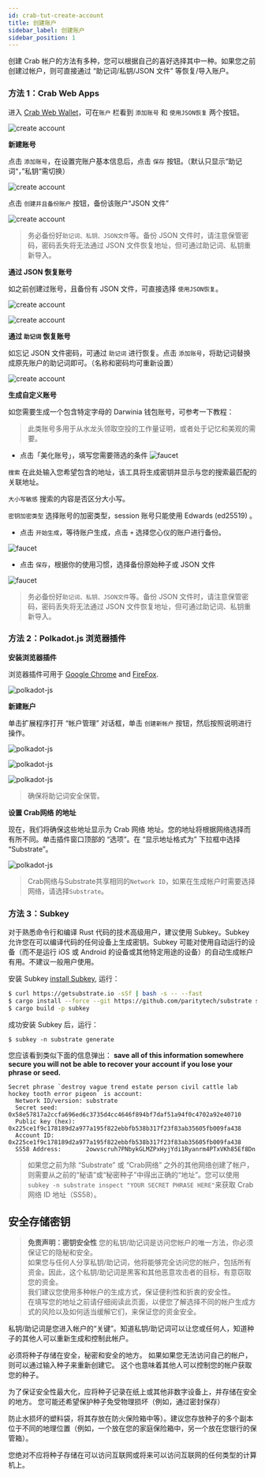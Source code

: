 ```yaml
---
id: crab-tut-create-account
title: 创建账户
sidebar_label: 创建账户
sidebar_position: 1
---
```


创建 Crab 帐户的方法有多种，您可以根据自己的喜好选择其中一种。如果您之前创建过帐户，则可直接通过 “助记词/私钥/JSON 文件” 等恢复/导入账户。  

### 方法 1：Crab Web Apps

进入 [Crab Web Wallet](https://apps.darwinia.network)，可在`账户` 栏看到 `添加账号` 和 `使用JSON恢复` 两个按钮。

![create account](../assets/tut/create-account/2.png)

**新建账号**

点击 `添加账号`，在设置完账户基本信息后，点击 `保存` 按钮。（默认只显示“助记词“，”私钥“需切换）

![create account](../assets/tut/create-account/3.png)

点击 `创建并且备份账户` 按钮，备份该账户“JSON 文件”

![create account](../assets/tut/create-account/4.png)

> 务必备份好`助记词、私钥、JSON文件`等。备份 JSON 文件时，请注意保管密码，密码丢失将无法通过 JSON 文件恢复地址，但可通过助记词、私钥重新导入。

**通过 JSON 恢复账号**

如之前创建过账号，且备份有 JSON 文件，可直接选择 `使用JSON恢复`。

![create account](../assets/tut/create-account/5.png)

![create account](../assets/tut/create-account/6.png)

**通过 `助记词` 恢复账号**

如忘记 JSON 文件密码，可通过 `助记词` 进行恢复。点击 `添加账号`，将助记词替换成原先账户的助记词即可。（名称和密码均可重新设置）

![create account](../assets/tut/create-account/7.png)

**生成自定义账号**

如您需要生成一个包含特定字母的 Darwinia 钱包账号，可参考一下教程：
   > 此类账号多用于从水龙头领取空投的工作量证明，或者处于记忆和美观的需要。
- 点击「美化账号」，填写您需要筛选的条件
![faucet](../assets/tut/create-account/8.png)

`搜索` 在此处输入您希望包含的地址，该工具将生成密钥并显示与您的搜索最匹配的关联地址。

`大小写敏感` 搜索的内容是否区分大小写。

`密钥加密类型` 选择账号的加密类型，session 账号只能使用 Edwards (ed25519) 。

- 点击 `开始生成`，等待账户生成，点击 `+` 选择您心仪的账户进行备份。

![faucet](../assets/tut/create-account/9.png)

- 点击 `保存`，根据你的使用习惯，选择备份原始种子或 JSON 文件

![faucet](../assets/tut/create-account/10.png)

   > 务必备份好`助记词、私钥、JSON文件`等。备份 JSON 文件时，请注意保管密码，密码丢失将无法通过 JSON 文件恢复地址，但可通过助记词、私钥重新导入。


### 方法 2：Polkadot.js 浏览器插件

**安装浏览器插件**

浏览器插件可用于 [Google Chrome](https://chrome.google.com/webstore/detail/polkadot%7Bjs%7D-extension/mopnmbcafieddcagagdcbnhejhlodfdd?hl=en) and [FireFox](https://addons.mozilla.org/en-US/firefox/addon/polkadot-js-extension).

![polkadot-js](../assets/tut/create-account/11.png)

**新建账户**

单击扩展程序打开 “帐户管理” 对话框，单击 `创建新帐户` 按钮，然后按照说明进行操作。

![polkadot-js](../assets/tut/create-account/12.png)

![polkadot-js](../assets/tut/create-account/13.png)

![polkadot-js](../assets/tut/create-account/14.png)

> 确保将助记词安全保管。

**设置 Crab网络 的地址**

现在，我们将确保这些地址显示为 Crab 网络 地址。您的地址将根据网络选择而有所不同。单击插件窗口顶部的 “选项”。在 “显示地址格式为” 下拉框中选择 “Substrate”。

![polkadot-js](../assets/tut/create-account/15.png)

> Crab网络与Substrate共享相同的`Network ID`，如果在生成帐户时需要选择网络，请选择`Substrate`。

### 方法 3：Subkey

对于熟悉命令行和编译 Rust 代码的技术高级用户，建议使用 Subkey。Subkey 允许您在可以编译代码的任何设备上生成密钥。Subkey 可能对使用自动运行的设备（而不是运行 iOS 或 Android 的设备或其他特定用途的设备）的自动生成帐户有用。不建议一般用户使用。

安装 Subkey [install Subkey](https://substrate.dev/docs/en/ecosystem/subkey#more-subkey-to-explore), 运行：

```bash
$ curl https://getsubstrate.io -sSf | bash -s -- --fast
$ cargo install --force --git https://github.com/paritytech/substrate subkey
$ cargo build -p subkey
```

成功安装 Subkey 后，运行：

```shell
$ subkey -n substrate generate
```

您应该看到类似下面的信息弹出： **save all of this information somewhere secure you will not be able to recover your account if you lose your phrase or seed.**

```text
Secret phrase `destroy vague trend estate person civil cattle lab hockey tooth error pigeon` is account:
  Network ID/version: substrate
  Secret seed:        0x58e57817a2ccfa696ed6c3735d4cc4646f894bf7daf51a94f0c4702a92e40710
  Public key (hex):   0x225ce1f9c178189d2a977a195f822ebbfb538b317f23f83ab35605fb009fa438
  Account ID:         0x225ce1f9c178189d2a977a195f822ebbfb538b317f23f83ab35605fb009fa438
  SS58 Address:       2owvscruh7PNbykGLMZPxHyjYdi1Ryanrm4PTxVKh85Ef8Dn
```

> 如果您之前为除 “Substrate” 或 “Crab网络” 之外的其他网络创建了帐户，则需要从之前的“秘语”或“秘密种子”中得出正确的“地址”。您可以使用`subkey -n substrate inspect "YOUR SECRET PHRASE HERE"`来获取 Crab 网络 ID 地址（SS58）。

## 安全存储密钥

> **免责声明：密钥安全性**
您的私钥/助记词是访问您帐户的唯一方法，你必须保证它的隐秘和安全。  
如果您与任何人分享私钥/助记词，他将能够完全访问您的帐户，包括所有资金。因此，这个私钥/助记词是黑客和其他恶意攻击者的目标，有意窃取您的资金。  
我们建议您使用多种帐户的生成方式，保证便利性和折衷的安全性。  
在填写您的地址之前请仔细阅读此页面，以便您了解选择不同的帐户生成方式的风险以及如何适当缓解它们，来保证您的资金安全。

私钥/助记词是您进入帐户的“关键”。知道私钥/助记词可以让您或任何人，知道种子的其他人可以重新生成和控制此帐户。

必须将种子存储在安全，秘密和安全的地方。 如果如果您无法访问自己的帐户，则可以通过输入种子来重新创建它。 这个也意味着其他人可以控制您的帐户获取您的种子。

为了保证安全性最大化，应将种子记录在纸上或其他非数字设备上，并存储在安全的地方。 您可能还希望保护种子免受物理损坏（例如，通过密封保存）

防止水损坏的塑料袋，将其存放在防火保险箱中等）。建议您存放种子的多个副本位于不同的地理位置（例如，一个放在您的家庭保险箱中，另一个放在您银行的保管箱）。

您绝对不应将种子存储在可以访问互联网或将来可以访问互联网的任何类型的计算机上。

